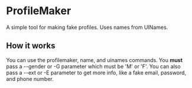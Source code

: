 # ProfileMaker
A simple tool for making fake profiles. Uses names from UINames.
## How it works
You can use the profilemaker, name, and uinames commands. You **must** pass a --gender or -G parameter which must be 'M' or 'F'. You can also pass a --ext or -E parameter to get more info, like a fake email, password, and phone number.